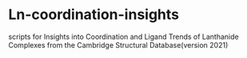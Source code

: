 # Ln-coordination-insights
scripts for Insights into Coordination and Ligand Trends of Lanthanide Complexes from the Cambridge Structural Database(version 2021)
